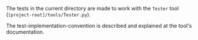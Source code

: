 The tests in the current directory are made to work with the `Tester` tool (`[project-root]/tools/Tester.py`).

The test-implementation-convention is described and explained at the tool's documentation.
